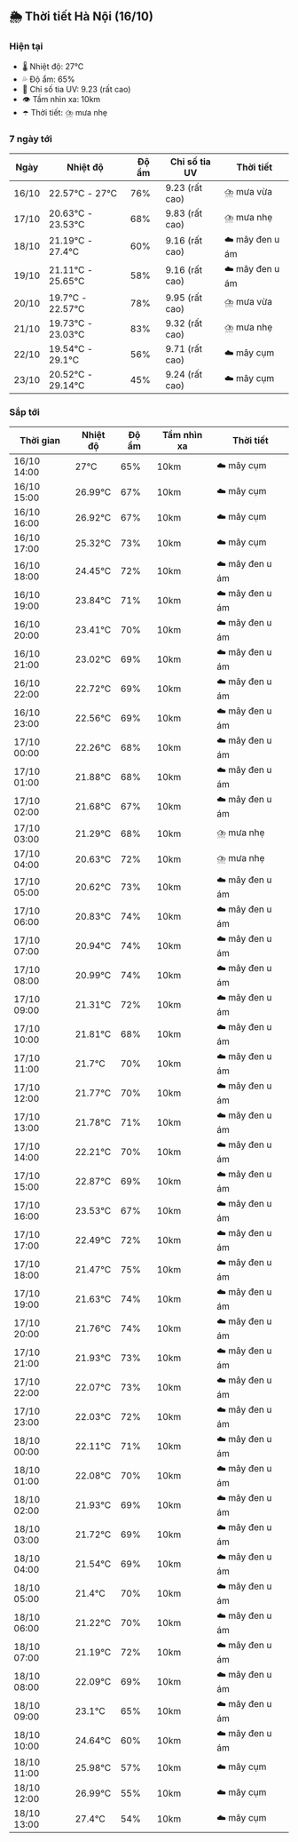 ## 🌦️ Thời tiết Hà Nội (16/10)

### Hiện tại

- 🌡️ Nhiệt độ: 27℃
- 💦 Độ ẩm: 65%
- 🌟 Chỉ số tia UV: 9.23 (rất cao)
- 👁️ Tầm nhìn xa: 10km
- ☂️ Thời tiết: ⛈️ mưa nhẹ

### 7 ngày tới

| Ngày | Nhiệt độ | Độ ẩm | Chỉ số tia UV | Thời tiết |
| --- | --- | --- | --- | --- |
| 16/10 | 22.57℃ - 27℃ | 76% | 9.23 (rất cao) | ⛈️ mưa vừa |
| 17/10 | 20.63℃ - 23.53℃ | 68% | 9.83 (rất cao) | ⛈️ mưa nhẹ |
| 18/10 | 21.19℃ - 27.4℃ | 60% | 9.16 (rất cao) | ☁️ mây đen u ám |
| 19/10 | 21.11℃ - 25.65℃ | 58% | 9.16 (rất cao) | ☁️ mây đen u ám |
| 20/10 | 19.7℃ - 22.57℃ | 78% | 9.95 (rất cao) | ⛈️ mưa vừa |
| 21/10 | 19.73℃ - 23.03℃ | 83% | 9.32 (rất cao) | ⛈️ mưa nhẹ |
| 22/10 | 19.54℃ - 29.1℃ | 56% | 9.71 (rất cao) | ☁️ mây cụm |
| 23/10 | 20.52℃ - 29.14℃ | 45% | 9.24 (rất cao) | ☁️ mây cụm |

### Sắp tới

| Thời gian | Nhiệt độ | Độ ẩm | Tầm nhìn xa | Thời tiết |
| --- | --- | --- | --- | --- |
| 16/10 14:00 | 27℃ | 65% | 10km | ☁️ mây cụm |
| 16/10 15:00 | 26.99℃ | 67% | 10km | ☁️ mây cụm |
| 16/10 16:00 | 26.92℃ | 67% | 10km | ☁️ mây cụm |
| 16/10 17:00 | 25.32℃ | 73% | 10km | ☁️ mây cụm |
| 16/10 18:00 | 24.45℃ | 72% | 10km | ☁️ mây đen u ám |
| 16/10 19:00 | 23.84℃ | 71% | 10km | ☁️ mây đen u ám |
| 16/10 20:00 | 23.41℃ | 70% | 10km | ☁️ mây đen u ám |
| 16/10 21:00 | 23.02℃ | 69% | 10km | ☁️ mây đen u ám |
| 16/10 22:00 | 22.72℃ | 69% | 10km | ☁️ mây đen u ám |
| 16/10 23:00 | 22.56℃ | 69% | 10km | ☁️ mây đen u ám |
| 17/10 00:00 | 22.26℃ | 68% | 10km | ☁️ mây đen u ám |
| 17/10 01:00 | 21.88℃ | 68% | 10km | ☁️ mây đen u ám |
| 17/10 02:00 | 21.68℃ | 67% | 10km | ☁️ mây đen u ám |
| 17/10 03:00 | 21.29℃ | 68% | 10km | ⛈️ mưa nhẹ |
| 17/10 04:00 | 20.63℃ | 72% | 10km | ⛈️ mưa nhẹ |
| 17/10 05:00 | 20.62℃ | 73% | 10km | ☁️ mây đen u ám |
| 17/10 06:00 | 20.83℃ | 74% | 10km | ☁️ mây đen u ám |
| 17/10 07:00 | 20.94℃ | 74% | 10km | ☁️ mây đen u ám |
| 17/10 08:00 | 20.99℃ | 74% | 10km | ☁️ mây đen u ám |
| 17/10 09:00 | 21.31℃ | 72% | 10km | ☁️ mây đen u ám |
| 17/10 10:00 | 21.81℃ | 68% | 10km | ☁️ mây đen u ám |
| 17/10 11:00 | 21.7℃ | 70% | 10km | ☁️ mây đen u ám |
| 17/10 12:00 | 21.77℃ | 70% | 10km | ☁️ mây đen u ám |
| 17/10 13:00 | 21.78℃ | 71% | 10km | ☁️ mây đen u ám |
| 17/10 14:00 | 22.21℃ | 70% | 10km | ☁️ mây đen u ám |
| 17/10 15:00 | 22.87℃ | 69% | 10km | ☁️ mây đen u ám |
| 17/10 16:00 | 23.53℃ | 67% | 10km | ☁️ mây đen u ám |
| 17/10 17:00 | 22.49℃ | 72% | 10km | ☁️ mây đen u ám |
| 17/10 18:00 | 21.47℃ | 75% | 10km | ☁️ mây đen u ám |
| 17/10 19:00 | 21.63℃ | 74% | 10km | ☁️ mây đen u ám |
| 17/10 20:00 | 21.76℃ | 74% | 10km | ☁️ mây đen u ám |
| 17/10 21:00 | 21.93℃ | 73% | 10km | ☁️ mây đen u ám |
| 17/10 22:00 | 22.07℃ | 73% | 10km | ☁️ mây đen u ám |
| 17/10 23:00 | 22.03℃ | 72% | 10km | ☁️ mây đen u ám |
| 18/10 00:00 | 22.11℃ | 71% | 10km | ☁️ mây đen u ám |
| 18/10 01:00 | 22.08℃ | 70% | 10km | ☁️ mây đen u ám |
| 18/10 02:00 | 21.93℃ | 69% | 10km | ☁️ mây đen u ám |
| 18/10 03:00 | 21.72℃ | 69% | 10km | ☁️ mây đen u ám |
| 18/10 04:00 | 21.54℃ | 69% | 10km | ☁️ mây đen u ám |
| 18/10 05:00 | 21.4℃ | 70% | 10km | ☁️ mây đen u ám |
| 18/10 06:00 | 21.22℃ | 70% | 10km | ☁️ mây đen u ám |
| 18/10 07:00 | 21.19℃ | 72% | 10km | ☁️ mây đen u ám |
| 18/10 08:00 | 22.09℃ | 69% | 10km | ☁️ mây đen u ám |
| 18/10 09:00 | 23.1℃ | 65% | 10km | ☁️ mây đen u ám |
| 18/10 10:00 | 24.64℃ | 60% | 10km | ☁️ mây đen u ám |
| 18/10 11:00 | 25.98℃ | 57% | 10km | ☁️ mây cụm |
| 18/10 12:00 | 26.99℃ | 55% | 10km | ☁️ mây cụm |
| 18/10 13:00 | 27.4℃ | 54% | 10km | ☁️ mây cụm |

